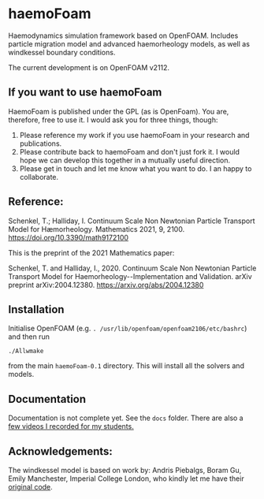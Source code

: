 # haemoFoam

Haemodynamics simulation framework based on OpenFOAM. Includes particle migration model and advanced haemorheology models, as well as windkessel boundary conditions.

The current development is on OpenFOAM v2112.

## If you want to use haemoFoam

HaemoFoam is published under the GPL (as is OpenFoam). You are, therefore, free to use it. I would ask you for three things, though:

1. Please reference my work if you use haemoFoam in your research and publications.
2. Please contribute back to haemoFoam and don't just fork it. I would hope we can develop this together in a mutually useful direction.
3. Please get in touch and let me know what you want to do. I an happy to collaborate.

## Reference:

Schenkel, T.; Halliday, I. Continuum Scale Non Newtonian Particle Transport Model for Hæmorheology. Mathematics 2021, 9, 2100. https://doi.org/10.3390/math9172100 

This is the preprint of the 2021 Mathematics paper:

Schenkel, T. and Halliday, I., 2020. Continuum Scale Non Newtonian Particle Transport Model for Haemorheology--Implementation and Validation. arXiv preprint arXiv:2004.12380. https://arxiv.org/abs/2004.12380

## Installation

Initialise OpenFOAM (e.g. `. /usr/lib/openfoam/openfoam2106/etc/bashrc`) and then run

`./Allwmake`

from the main `haemoFoam-0.1` directory. This will install all the solvers and models.

## Documentation

Documentation is not complete yet. See the `docs` folder. There are also a [few videos I recorded for my students.](https://www.youtube.com/playlist?list=PLWHQIdms-YHSVrFf5qchNdjX-lFuDj4kK)

## Acknowledgements:

The windkessel model is based on work by: Andris Piebalgs, Boram Gu, Emily Manchester, Imperial College London, who kindly let me have their [original code](https://github.com/KeepFloyding/OpenFOAM-phys-flow).




